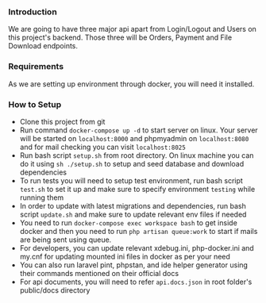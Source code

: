 ### Introduction

We are going to have three major api apart from Login/Logout and Users on this project's backend. Those three will be Orders, Payment and File Download endpoints.

### Requirements

As we are setting up environment through docker, you will need it installed.

### How to Setup

- Clone this project from git
- Run command `docker-compose up -d` to start server on linux. Your server will be started on `localhost:8000` and phpmyadmin on `localhost:8080` and for mail checking you can visit `localhost:8025`
- Run bash script `setup.sh` from root directory. On linux machine you can do it using `sh ./setup.sh` to setup and seed database and download dependencies
- To run tests you will need to setup test environment, run bash script `test.sh` to set it up and make sure to specify environment `testing` while running them
- In order to update with latest migrations and dependencies, run bash script `update.sh` and make sure to update relevant env files if needed
- You need to run `docker-compose exec workspace bash` to get inside docker and then you need to run `php artisan queue:work` to start if mails are being sent using queue.
- For developers, you can update relevant xdebug.ini, php-docker.ini and my.cnf for updating mounted ini files in docker as per your need
- You can also run laravel pint, phpstan, and ide helper generator using their commands mentioned on their official docs
- For api documents, you will need to refer `api.docs.json` in root folder's public/docs directory
